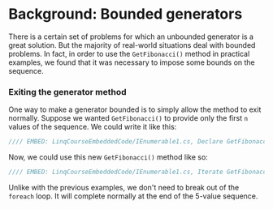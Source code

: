 # Background: Bounded generators

There is a certain set of problems for which an unbounded generator is a great solution. But the majority of real-world situations deal with bounded problems. In fact, in order to use the `GetFibonacci()` method in practical examples, we found that it was necessary to impose some bounds on the sequence.

### Exiting the generator method
One way to make a generator bounded is to simply allow the method to exit normally. Suppose we wanted `GetFibonacci()` to provide only the first `n` values of the sequence. We could write it like this:

```csharp
//// EMBED: LinqCourseEmbeddedCode/IEnumerable1.cs, Declare GetFibonacciOfLength() generator method
```

Now, we could use this new `GetFibonacci()` method like so:

```csharp
//// EMBED: LinqCourseEmbeddedCode/IEnumerable1.cs, Iterate GetFibonacciOfLength()
```

Unlike with the previous examples, we don't need to break out of the `foreach` loop. It will complete normally at the end of the 5-value sequence.

